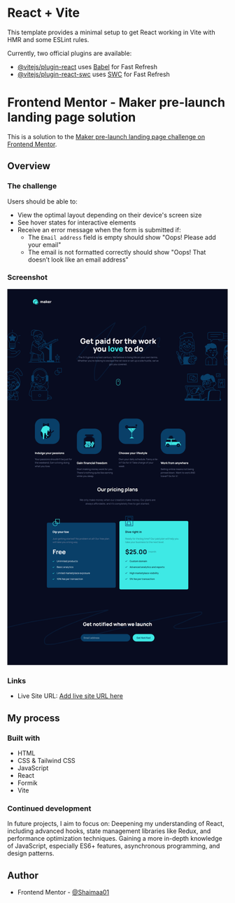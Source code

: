 # React + Vite

This template provides a minimal setup to get React working in Vite with HMR and some ESLint rules.

Currently, two official plugins are available:

- [@vitejs/plugin-react](https://github.com/vitejs/vite-plugin-react/blob/main/packages/plugin-react/README.md) uses [Babel](https://babeljs.io/) for Fast Refresh
- [@vitejs/plugin-react-swc](https://github.com/vitejs/vite-plugin-react-swc) uses [SWC](https://swc.rs/) for Fast Refresh

# Frontend Mentor - Maker pre-launch landing page solution

This is a solution to the [Maker pre-launch landing page challenge on Frontend Mentor](https://www.frontendmentor.io/challenges/maker-prelaunch-landing-page-WVZIJtKLd).

## Overview

### The challenge

Users should be able to:

- View the optimal layout depending on their device's screen size
- See hover states for interactive elements
- Receive an error message when the form is submitted if:
  - The `Email address` field is empty should show "Oops! Please add your email"
  - The email is not formatted correctly should show "Oops! That doesn’t look like an email address"

### Screenshot

![](./src/assets/imgs/Screenshot_2025-01-16%20maker(5).png)

### Links

- Live Site URL: [Add live site URL here](<(https://shaimaa01.github.io/Maker-pre-launch-landing-page/)>)

## My process

### Built with

- HTML
- CSS & Tailwind CSS
- JavaScript
- React
- Formik
- Vite

### Continued development

In future projects, I aim to focus on:
Deepening my understanding of React, including advanced hooks, state management libraries like Redux, and performance optimization techniques.
Gaining a more in-depth knowledge of JavaScript, especially ES6+ features, asynchronous programming, and design patterns.

## Author

- Frontend Mentor - [@Shaimaa01](https://www.frontendmentor.io/solutions/--html---javascript---formik-XSkMSEMV9M)
